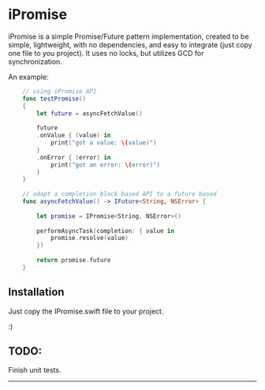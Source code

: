# iPromise

iPromise is a simple Promise/Future pattern implementation, created to be simple, 
lightweight, with no dependencies, and easy to integrate (just copy one file to you project). It uses no locks, but utilizes GCD for synchronization.

An example:

```swift
    // using iPromise API 
    func testPromise()
    {
        let future = asyncFetchValue()
        
        future
        .onValue { (value) in
            print("got a value: \(value)")
        }
        .onError { (error) in
            print("got an error: \(error)")
        }
    }
    
    // adapt a completion block based API to a future based
    func asyncFetchValue() -> IFuture<String, NSError> {
        
        let promise = IPromise<String, NSError>()
        
        performAsyncTask(completion: { value in
            promise.resolve(value)
        })
        
        return promise.future
    }

```

## Installation

Just copy the IPromise.swift file to your project.

:) 

## TODO:

Finish unit tests.

---
